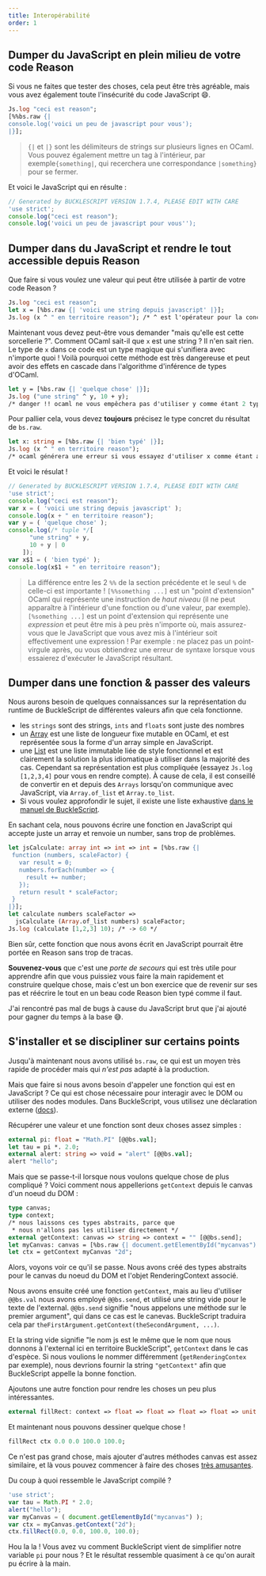 ```yaml
---
title: Interopérabilité
order: 1
---
```


## Dumper du JavaScript en plein milieu de votre code Reason

Si vous ne faites que tester des choses, cela peut être très agréable, mais vous avez également toute l'insécurité du code JavaScript 😄.

```ocaml
Js.log "ceci est reason";
[%%bs.raw {|
console.log('voici un peu de javascript pour vous');
|}];
```

> `{|` et `|}` sont les délimiteurs de strings sur plusieurs lignes en OCaml. Vous pouvez également mettre un tag à l'intérieur, par exemple`{something|`, qui recerchera une correspondance `|something}` pour se fermer.

Et voici le JavaScript qui en résulte :

```javascript
// Generated by BUCKLESCRIPT VERSION 1.7.4, PLEASE EDIT WITH CARE
'use strict';
console.log("ceci est reason");
console.log('voici un peu de javascript pour vous'');
```

## Dumper dans du JavaScript et rendre le tout accessible depuis Reason

Que faire si vous voulez une valeur qui peut être utilisée à partir de votre code Reason ?

```ocaml
Js.log "ceci est reason";
let x = [%bs.raw {| 'voici une string depuis javascript' |}];
Js.log (x ^ " en territoire reason"); /* ^ est l'opérateur pour la concaténation de strings */
```

Maintenant vous devez peut-être vous demander "mais qu'elle est cette sorcellerie ?". Comment OCaml sait-il que `x` est une string ? Il n'en sait rien. Le type de `x` dans ce code est un type magique qui s'unifiera avec n'importe quoi ! Voilà pourquoi cette méthode est très dangereuse et peut avoir des effets en cascade dans l'algorithme d'inférence de types d'OCaml.

```ocaml
let y = [%bs.raw {| 'quelque chose' |}];
Js.log ("une string" ^ y, 10 + y);
/* danger !! ocaml ne vous empêchera pas d'utiliser y comme étant 2 types totalement différents */
```

Pour pallier cela, vous devez **toujours** précisez le type concret du résultat de `bs.raw`.

```ocaml
let x: string = [%bs.raw {| 'bien typé' |}];
Js.log (x ^ " en territoire reason");
/* ocaml générera une erreur si vous essayez d'utiliser x comme étant autre chose qu'une string */
```

Et voici le résulat !

```javascript
// Generated by BUCKLESCRIPT VERSION 1.7.4, PLEASE EDIT WITH CARE
'use strict';
console.log("ceci est reason");
var x = ( 'voici une string depuis javascript' );
console.log(x + " en territoire reason");
var y = ( 'quelque chose' );
console.log(/* tuple */[
      "une string" + y,
      10 + y | 0
    ]);
var x$1 = ( 'bien typé' );
console.log(x$1 + " en territoire reason");
```

> La différence entre les 2 `%%` de la section précédente et le seul `%` de celle-ci est importante ! `[%%something ...]` est un "point d'extension" OCaml qui représente une instruction de *haut niveau* (il ne peut apparaître à l'intérieur d'une fonction ou d'une valeur, par exemple). `[%something ...]` est un point d'extension qui représente une *expression* et peut être mis à peu près n'importe où, mais assurez-vous que le JavaScript que vous avez mis à l'intérieur soit effectivement une expression ! Par exemple : ne placez pas un point-virgule après, ou vous obtiendrez une erreur de syntaxe lorsque vous essaierez d'exécuter le JavaScript résultant.

## Dumper dans une fonction & passer des valeurs

Nous aurons besoin de quelques connaissances sur la représentation du runtime de BuckleScript de différentes valeurs afin que cela fonctionne.

- les `strings` sont des strings, `ints` and `floats` sont juste des nombres
- un [Array](/guide/language/data-types/#array) est une liste de longueur fixe mutable en OCaml, et est représentée sous la forme d'un array simple en JavaScript.
- une [List](/guide/language/data-types/#linked-list) est une liste immutable liée de style fonctionnel et est clairement la solution la plus idiomatique à utiliser dans la majorité des cas. Cependant sa représentation est plus compliquée (essayez `Js.log [1,2,3,4]` pour vous en rendre compte). À cause de cela, il est conseillé de convertir en et depuis des `Arrays` lorsqu'on communique avec JavaScript, via `Array.of_list` et `Array.to_list`.
- Si vous voulez approfondir le sujet, il existe une liste exhaustive [dans le manuel de BuckleScript](https://github.com/bucklescript/bucklescript/wiki/Runtime-representation).

En sachant cela, nous pouvons écrire une fonction en JavaScript qui accepte juste un array et renvoie un number, sans trop de problèmes.

```ocaml
let jsCalculate: array int => int => int = [%bs.raw {|
 function (numbers, scaleFactor) {
   var result = 0;
   numbers.forEach(number => {
     result += number;
   });
   return result * scaleFactor;
 }
|}];
let calculate numbers scaleFactor =>
  jsCalculate (Array.of_list numbers) scaleFactor;
Js.log (calculate [1,2,3] 10); /* -> 60 */
```

Bien sûr, cette fonction que nous avons écrit en JavaScript pourrait être portée en Reason sans trop de tracas.

**Souvenez-vous** que c'est une *porte de secours* qui est très utile pour apprendre afin que vous puissiez vous faire la main rapidement et construire quelque chose, mais c'est un bon exercice que de revenir sur ses pas et réécrire le tout en un beau code Reason bien typé comme il faut.

J'ai rencontré pas mal de bugs à cause du JavaScript brut que j'ai ajouté pour gagner du temps à la base 😅.

## S'installer et se discipliner sur certains points

Jusqu'à maintenant nous avons utilisé `bs.raw`, ce qui est un moyen très rapide de procéder mais qui *n'est pas* adapté à la production.

Mais que faire si nous avons besoin d'appeler une fonction qui est en JavaScript ? Ce qui est chose nécessaire pour interagir avec le DOM ou utiliser des nodes modules. Dans BuckleScript, vous utilisez une déclaration externe ([docs](http://bucklescript.github.io/bucklescript/Manual.html#_binding_to_simple_js_functions_values)).

Récupérer une valeur et une fonction sont deux choses assez simples :

```ocaml
external pi: float = "Math.PI" [@@bs.val];
let tau = pi *. 2.0;
external alert: string => void = "alert" [@@bs.val];
alert "hello";
```

Mais que se passe-t-il lorsque nous voulons quelque chose de plus compliqué ? Voici comment nous appellerions `getContext` depuis le canvas d'un noeud du  DOM :


```ocaml
type canvas;
type context;
/* nous laissons ces types abstraits, parce que
 * nous n'allons pas les utiliser directement */
external getContext: canvas => string => context = "" [@@bs.send];
let myCanvas: canvas = [%bs.raw {| document.getElementById("mycanvas") |}];
let ctx = getContext myCanvas "2d";
```

Alors, voyons voir ce qu'il se passe. Nous avons créé des types abstraits pour le canvas du noeud du DOM et l'objet RenderingContext associé.

Nous avons ensuite créé une fonction `getContext`, mais au lieu d'utiliser `@@bs.val` nous avons employé `@@bs.send`, et  utilisé une string vide pour le texte de l'external. `@@bs.send` signifie "nous appelons une méthode sur le premier argument", qui dans ce cas est le canevas. BuckleScript traduira cela par `theFirstArgument.getContext(theSecondArgument, ...)`.

Et la string vide signifie "le nom js est le même que le nom que nous donnons à l'external ici en territoire BuckleScript", `getContext` dans le cas d'espèce. Si nous voulions le nommer différemment (`getRenderingContex` par exemple), nous devrions fournir la string `"getContext"` afin que BuckleScript appelle la bonne fonction.

Ajoutons une autre fonction pour rendre les choses un peu plus intéressantes.

```ocaml
external fillRect: context => float => float => float => float => unit = "" [@@bs.send];
```

Et maintenant nous pouvons dessiner quelque chose !

```ocaml
fillRect ctx 0.0 0.0 100.0 100.0;
```

Ce n'est pas grand chose, mais ajouter d'autres méthodes canvas est assez similaire, et là vous pouvez commencer à faire des choses [très amusantes](https://twitter.com/jaredforsyth/status/871062358076030976).

Du coup à quoi ressemble le JavaScript compilé ?

```javascript
'use strict';
var tau = Math.PI * 2.0;
alert("hello");
var myCanvas = ( document.getElementById("mycanvas") );
var ctx = myCanvas.getContext("2d");
ctx.fillRect(0.0, 0.0, 100.0, 100.0);
```

Hou la la ! Vous avez vu comment BuckleScript vient de simplifier notre variable `pi` pour nous ? Et le résultat ressemble quasiment à ce qu'on aurait pu écrire à la main.
